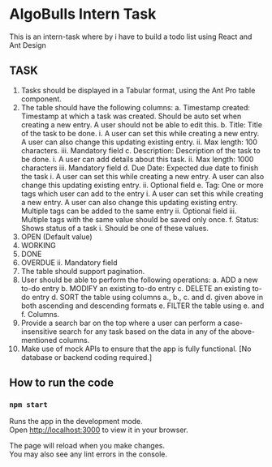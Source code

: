 # AlgoBulls Intern Task
This is an intern-task where by i have to build a todo list using React and Ant Design

## TASK
1. Tasks should be displayed in a Tabular format, using the Ant Pro table component.
2. The table should have the following columns:
a. Timestamp created: Timestamp at which a task was created.
Should be auto set when creating a new entry. A user should not be able to
edit this.
b. Title: Title of the task to be done.
i. A user can set this while creating a new entry. A user can also change
this updating existing entry.
ii. Max length: 100 characters.
iii. Mandatory field
c. Description: Description of the task to be done.
i. A user can add details about this task.
ii. Max length: 1000 characters
iii. Mandatory field
d. Due Date: Expected due date to finish the task
i. A user can set this while creating a new entry. A user can also change
this updating existing entry.
ii. Optional field
e. Tag: One or more tags which user can add to the entry
i. A user can set this while creating a new entry. A user can also change
this updating existing entry. Multiple tags can be added to the same
entry
ii. Optional field
iii. Multiple tags with the same value should be saved only once.
f. Status: Shows status of a task
i. Should be one of these values.
1. OPEN (Default value)
2. WORKING
3. DONE
4. OVERDUE
ii. Mandatory field
3. The table should support pagination.
4. User should be able to perform the following operations:
a. ADD a new to-do entry
b. MODIFY an existing to-do entry
c. DELETE an existing to-do entry
d. SORT the table using columns a., b., c. and d. given above in both ascending
and descending formats
e. FILTER the table using e. and f. Columns.
5. Provide a search bar on the top where a user can perform a case-insensitive search
for any task based on the data in any of the above-mentioned columns.
6. Make use of mock APIs to ensure that the app is fully functional.
[No database or backend coding required.]

## How to run the code
### `npm start`

Runs the app in the development mode.\
Open [http://localhost:3000](http://localhost:3000) to view it in your browser.

The page will reload when you make changes.\
You may also see any lint errors in the console.


